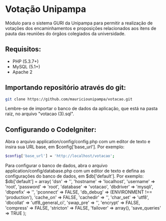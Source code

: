 Votação Unipampa
======

Módulo para o sistema GURI da Unipampa para permitir a realização de votações dos encaminhamentos e proposições relacionados aos itens de pauta das reuniões do órgãos colegiados da universidade.

## Requisitos:

* PHP (5.3.7+)
* MySQL (5.1+)
* Apache 2

## Importando repositório através do git:

```BASH
git clone https://github.com/mauriciounipampa/votacao.git
```
Lembre-se de importar o banco de dados da aplicação, que está na pasta raiz, no arquivo "votacao (3).sql".

## Configurando o CodeIgniter:

Abra o arquivo application/config/config.php com um editor de texto e insira sua URL base, em $config['base_url']. Por exemplo:
```BASH
$config['base_url'] = 'http://localhost/votacao';
```

Para configurar o banco de dados, abra o arquivo application/config/database.php com um editor de texto e defina as configurações do banco de dados, em $db['default']. Por exemplo:
$db['default'] = array(
	'dsn'	=> '',
	'hostname' => 'localhost',
  'username' => 'root',
  'password' => 'root',
	'database' => 'votacao',
	'dbdriver' => 'mysqli',
	'dbprefix' => '',
	'pconnect' => FALSE,
	'db_debug' => (ENVIRONMENT !== 'production'),
	'cache_on' => FALSE,
	'cachedir' => '',
	'char_set' => 'utf8',
	'dbcollat' => 'utf8_general_ci',
	'swap_pre' => '',
	'encrypt' => FALSE,
	'compress' => FALSE,
	'stricton' => FALSE,
	'failover' => array(),
	'save_queries' => TRUE
);
